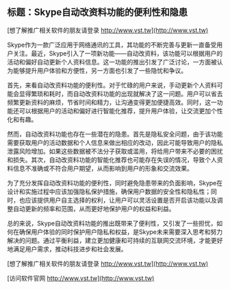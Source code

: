 ## **标题：Skype自动改资料功能的便利性和隐患**

[想了解推广相关软件的朋友请登录 http://www.vst.tw](http://www.vst.tw)

Skype作为一款广泛应用于网络通讯的工具，其功能的不断完善与更新一直备受用户关注。最近，Skype引入了一项新功能——自动改资料，该功能可以根据用户的活动和偏好自动更新个人资料信息。这一功能的推出引发了广泛讨论，一方面被认为能够提升用户体验和方便性，另一方面也引发了一些隐忧和争议。

首先，来看自动改资料功能的便利性。对于忙碌的用户来说，手动更新个人资料可能会显得繁琐和耗时，而自动改资料功能的出现就解决了这一问题。用户可以省去频繁更新资料的麻烦，节省时间和精力，让沟通变得更加便捷高效。同时，这一功能还可以根据用户的活动和偏好进行智能化推荐，提升用户体验，让交流更加个性化和有趣。

然而，自动改资料功能也存在一些潜在的隐患。首先是隐私安全问题，由于该功能需要获取用户的活动数据和个人信息来做出相应的改动，因此可能导致用户的隐私泄露风险增加。如果这些数据被不法分子获取或滥用，将给用户带来不必要的困扰和损失。其次，自动改资料功能的智能化推荐也可能存在失误的情况，导致个人资料信息不准确或不符合用户期望，从而影响到用户的形象和交流效果。

为了充分发挥自动改资料功能的便利性，同时避免隐患带来的负面影响，Skype在设计和实施过程中应该加强隐私保护措施，确保用户数据的安全性和隐私性；同时，也应该提供用户自主选择的权利，让用户可以灵活设置是否开启该功能以及调整自动更新的频率和范围，从而更好地保护用户的权益和利益。

总的来说，Skype自动改资料功能的推出既带来了便利性，又引发了一些担忧，如何在确保用户体验的同时保护用户隐私和权益，是Skype未来需要深入思考和努力解决的问题。通过平衡利益，建立更加健康和可持续的互联网交流环境，才能更好地满足用户需求，推动科技进步和社会发展。

[想了解推广相关软件的朋友请登录 http://www.vst.tw](http://www.vst.tw)


[访问软件官网 http://www.vst.tw](http://www.vst.tw)
